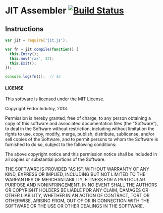 # JIT Assembler [![Build Status](https://travis-ci.org/indutny/jit.js.png?branch=master)](https://travis-ci.org/indutny/jit.js)

## Instructions

```javascript
var jit = require('jit.js');

var fn = jit.compile(function() {
  this.Entry();
  this.mov('rax', 42);
  this.Exit();
});

console.log(fn());  // 42
```

#### LICENSE

This software is licensed under the MIT License.

Copyright Fedor Indutny, 2013.

Permission is hereby granted, free of charge, to any person obtaining a
copy of this software and associated documentation files (the
"Software"), to deal in the Software without restriction, including
without limitation the rights to use, copy, modify, merge, publish,
distribute, sublicense, and/or sell copies of the Software, and to permit
persons to whom the Software is furnished to do so, subject to the
following conditions:

The above copyright notice and this permission notice shall be included
in all copies or substantial portions of the Software.

THE SOFTWARE IS PROVIDED "AS IS", WITHOUT WARRANTY OF ANY KIND, EXPRESS
OR IMPLIED, INCLUDING BUT NOT LIMITED TO THE WARRANTIES OF
MERCHANTABILITY, FITNESS FOR A PARTICULAR PURPOSE AND NONINFRINGEMENT. IN
NO EVENT SHALL THE AUTHORS OR COPYRIGHT HOLDERS BE LIABLE FOR ANY CLAIM,
DAMAGES OR OTHER LIABILITY, WHETHER IN AN ACTION OF CONTRACT, TORT OR
OTHERWISE, ARISING FROM, OUT OF OR IN CONNECTION WITH THE SOFTWARE OR THE
USE OR OTHER DEALINGS IN THE SOFTWARE.
